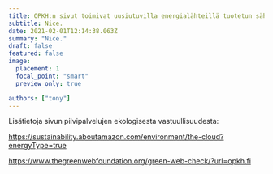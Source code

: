 ```yaml
---
title: OPKH:n sivut toimivat uusiutuvilla energialähteillä tuotetun sähkön avulla!
subtitle: Nice.
date: 2021-02-01T12:14:38.063Z
summary: "Nice."
draft: false
featured: false
image:
  placement: 1
  focal_point: "smart"
  preview_only: true

authors: ["tony"]
---
```

Lisätietoja sivun pilvipalvelujen ekologisesta vastuullisuudesta:

<https://sustainability.aboutamazon.com/environment/the-cloud?energyType=true>

<https://www.thegreenwebfoundation.org/green-web-check/?url=opkh.fi>
